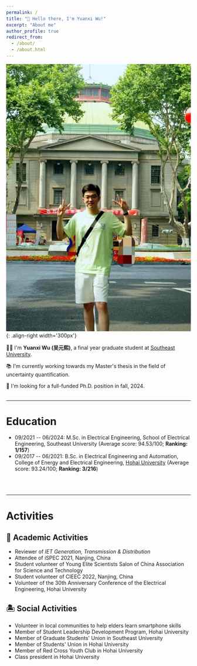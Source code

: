 ```yaml
---
permalink: /
title: "👋 Hello there, I'm Yuanxi Wu!"
excerpt: "About me"
author_profile: true
redirect_from: 
  - /about/
  - /about.html
---
```


![Illustration of combining vision and language modalities](/images/image_to_text.png){: .align-right width='300px'}

👨‍🎓 I'm **Yuanxi Wu (吴元熙)**, a final year graduate student at [Southeast University](https://www.seu.edu.cn/english/main.htm).

📚 I'm currently working towards my Master's thesis in the field of uncertainty quantification.

📡 I'm looking for a full-funded Ph.D. position in fall, 2024.
<br/>
<br/>

---

# Education

- 09/2021 -- 06/2024: M.Sc. in Electrical Engineering, School of Electrical Engineering, Southeast University (Average score: 94.53/100; ****Ranking: 1/157****) 
- 09/2017 -- 06/2021: B.Sc. in Electrical Engineering and Automation, College of Energy and Electrical Engineering, [Hohai University](https://en.hhu.edu.cn/) (Average score: 93.24/100; ****Ranking: 3/216****)
<br/>
<br/>

---

# Activities
## 📜 Academic Activities

- Reviewer of *IET Generation, Transmission & Distribution*
- Attendee of iSPEC 2021, Nanjing, China
- Student volunteer of Young Elite Scientists Salon of China Association for Science and Technology
- Student volunteer of CIEEC 2022, Nanjing, China
- Volunteer of the 30th Anniversary Conference of the Electrical Engineering, Hohai University
  
## 🏝️ Social Activities

- Volunteer in local communities to help elders learn smartphone skills
- Member of Student Leadership Development Program, Hohai University
- Member of Graduate Students' Union in Southeast University
- Member of Students' Union in Hohai University
- Member of Red Cross Youth Club in Hohai University
- Class president in Hohai University 

